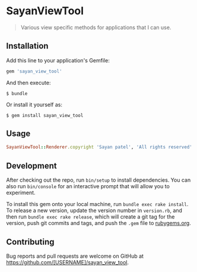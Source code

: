 # SayanViewTool

> Various view specific methods for applications that I can use.

## Installation

Add this line to your application's Gemfile:

```ruby
gem 'sayan_view_tool'
```

And then execute:

    $ bundle

Or install it yourself as:

    $ gem install sayan_view_tool

## Usage
```ruby
SayanViewTool::Renderer.copyright 'Sayan patel', 'All rights reserved'
```
## Development

After checking out the repo, run `bin/setup` to install dependencies. You can also run `bin/console` for an interactive prompt that will allow you to experiment.

To install this gem onto your local machine, run `bundle exec rake install`. To release a new version, update the version number in `version.rb`, and then run `bundle exec rake release`, which will create a git tag for the version, push git commits and tags, and push the `.gem` file to [rubygems.org](https://rubygems.org).

## Contributing

Bug reports and pull requests are welcome on GitHub at https://github.com/[USERNAME]/sayan_view_tool.
